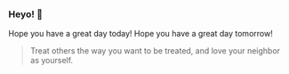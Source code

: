 ### Heyo! 👋

Hope you have a great day today!
Hope you have a great day tomorrow!

> Treat others the way you want to be treated, and love your neighbor as yourself.
